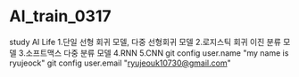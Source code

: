 # AI_train_0317
study AI Life
1.단일 선형 회귀 모델, 다중 선형회귀 모델
2.로지스틱 회귀 이진 분류 모델
3.소프트맥스 다중 분류 모델
4.RNN
5.CNN
git config user.name "my name is ryujeock"
git config user.email "ryujeouk10730@gmail.com"
